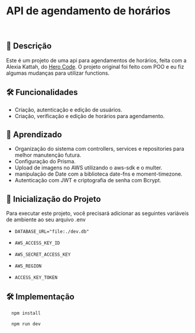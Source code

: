 # API de agendamento de horários
</br>

## 📖  Descrição

Este é um projeto de uma api para agendamentos de horários, feita com a Alexia Kattah, do [Hero Code](https://herocode.com.br/). 
O projeto original foi feito com POO e eu fiz algumas mudanças para utilizar functions.



## 🛠️ Funcionalidades

- Criação, autenticação e edição de usuários.
- Criação, verificação e edição de horários para agendamento.



## 📖 Aprendizado
- Organização do sistema com controllers, services e repositories para melhor manutenção futura.
- Configuração do Prisma.
- Upload de imagens no AWS utilizando o aws-sdk e o multer.
- manipulação de Date com a biblioteca date-fns e moment-timezone.
- Autenticação com JWT e criptografia de senha com Bcrypt.

## 🔎 Inicialização do Projeto
Para executar este projeto, você precisará adicionar as seguintes variáveis ​​de ambiente ao seu arquivo .env

- `DATABASE_URL="file:./dev.db"`

- `AWS_ACCESS_KEY_ID`

- `AWS_SECRET_ACCESS_KEY`

- `AWS_REGION`

- `ACCESS_KEY_TOKEN`


## 🛠️ Implementação

```bash
  npm install
```

```bash
  npm run dev
```